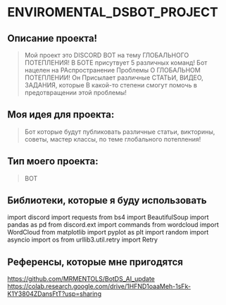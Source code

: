 # ENVIROMENTAL_DSBOT_PROJECT
## Описание проекта!
> Мой проект это DISCORD BOT на тему ГЛОБАЛЬНОГО ПОТЕПЛЕНИЯ!
> В БОТЕ присутвует 5 различных команд!
> Бот нацелен на РАспространение Проблемы О ГЛОБАЛЬНОМ ПОТЕПЛЕНИИ!
>  Он Присылает различные СТАТЬИ, ВИДЕО, ЗАДАНИЯ, которые В какой-то степени смогут помочь в предотвращении этой проблемы!
## Моя идея для проекта:
> Бот которые будут публиковать различные статьи, викторины, советы, мастер классы, по теме глобального потепления!
## Тип моего проекта:
> BOT
## Библиотеки, которые я буду использовать
import discord
import requests
from bs4 import BeautifulSoup
import pandas as pd
from discord.ext import commands
from wordcloud import WordCloud
from matplotlib import pyplot as plt
import random
import asyncio
import os 
from urllib3.util.retry import Retry
## Референсы, которые мне пригодятся
https://github.com/MRMENTOLS/BotDS_AI_update
https://colab.research.google.com/drive/1HFND1oaaMeh-1sFk-K1Y3804ZDansFtT?usp=sharing

